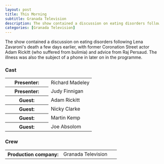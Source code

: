 ```yaml
---
layout: post
title: This Morning
subtitle: Granada Television
description: The show contained a discussion on eating disorders following Lena Zavaroni's death a few days earlier.
categories: [Granada Television]
---
```


The show contained a discussion on eating disorders following Lena Zavaroni's death a few days earlier, with former Coronation Street actor Adam Rickitt (who suffered from bulimia) and advice from Raj Persaud. The illness was also the subject of a phone in later on in the programme.

### Cast
<table>
<tr><th style="width:50%;">Presenter:</th><td style="width:50%;">Richard Madeley</td></tr>
<tr><th>Presenter:</th><td>Judy Finnigan</td></tr>
<tr><th>Guest:</th><td>Adam Rickitt</td></tr>
<tr><th>Guest:</th><td>Nicky Clarke</td></tr>
<tr><th>Guest:</th><td>Martin Kemp</td></tr>
<tr><th>Guest:</th><td>Joe Absolom</td></tr>
</table>

### Crew
<table>
<tr><th style="width:50%;">Production company:</th><td style="width:50%;">Granada Television</td></tr>
</table>

